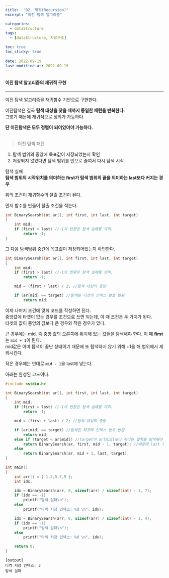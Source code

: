 ```yaml
---
title:  "02. 재귀(Recursion)"
excerpt: "이진 탐색 알고리즘"

categories:
  - dataStructure
tags:
  - [dataStructure, 자료구조]

toc: true
toc_sticky: true
 
date: 2022-09-19
last_modified_at: 2022-09-19
---
```


#### 이진 탐색 알고리즘의 재귀적 구현  
---

이진 탐색 알고리즘을 재귀함수 기반으로 구현한다.  

이진탐색은 결국 **탐색 대상을 찾을 때까지 동일한 패턴을 반복한다.**  
그렇기 때문에 재귀적으로 정의가 가능하다.  

**단 이진탐색은 모두 정렬이 되어있어야 가능하다.**
<br>
<br>

>이진 탐색  패턴

1. 탐색 범위의 중앙에 목표값이 저장되었는지 확인  
2. 저장되지 않았다면 탐색 범위를 반으로 줄여서 다시 탐색 시작  

탐색 실패  
**탐색 범위의 시작위치를 의미하는 first가 탐색 범위의 끝을 의미하는 last보다 커지는 경우**  

위의 조건이 재귀함수의 탈출 조건이 된다.  

먼저 함수를 만들어 탈출 조건을 적는다.  

```c
int BinarySearsh(int ar[], int first, int last, int target)
{
	int mid;
	if (first > last) //-1의 반환은 탐색 실패를 의미.
		return -1;
}
```
 
그 다음 탐색범위 중간에 목표값이 저장되어있는지 확인한다.

```c
int BinarySearsh(int ar[], int first, int last, int target)
{
	int mid;
	if (first > last) //-1의 반환은 탐색 실패를 의미.
		return -1;

	mid = (first + last) / 2; //탐색 대상의 중앙

	if (ar[mid] == target) //탐색된 타겟의 인덱스 번호 반환
		return mid;
```

이제 나머지 조건에 맞춰 코드를 작성하면 된다.  
중앙값에 타겟이 없는 경우를 조건으로 쓰면 되는데, 이 때 조건은 두 가지가 된다.  
타겟의 값이 중앙의 값보다 큰 경우와 작은 경우가 있다.  

큰 경우에는 mid. 즉 중앙 값의 오른쪽에 위치해 있는 값들을 탐색해야 한다. 
이 때 **first**는 `mid + 1`이 된다.  
mid값은 이미 탐색이 끝난 상태이기 때문에 또 탐색하지 않기 위해 +1을 해 범위에서 제외시킨다.  

작은 경우에는 반대로 `mid - 1`을 last에 넣는다.  

아래는 완성된 코드이다.  
 
```c
#include <stdio.h>

int BinarySearsh(int ar[], int first, int last, int target)
{
	int mid;
	if (first > last) //-1의 반환은 탐색 실패를 의미.
		return -1;

	mid = (first + last) / 2; //탐색 대상의 중앙

	if (ar[mid] == target) //탐색된 타겟의 인덱스 번호 반환
		return mid;
	else if (target < ar[mid]) //target이 ar[mid]보다 작다면 앞쪽을 탐색해야 한다. 
		return BinarySearsh(ar, first, mid - 1, target); //때문에 last 자리에 `mid-1`이 들어간다.
	else
		return BinarySearsh(ar, mid + 1, last, target);
}

int main()
{
	int arr[] = { 1,3,5,7,9 };
	int idx;

	idx = BinarySearsh(arr, 0, sizeof(arr) / sizeof(int) - 1, 7);
	if (idx == -1)
		printf("탐색 실패\n");
	else
		printf("타켁 저장 인덱스: %d \n", idx);

	idx = BinarySearsh(arr, 0, sizeof(arr) / sizeof(int) - 1, 4);
	if (idx == -1)
		printf("탐색 실패\n");
	else
		printf("타켁 저장 인덱스: %d \n", idx);

	return 0;
}
```

```
[output]
타켁 저장 인덱스: 3
탐색 실패
```